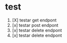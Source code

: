# test
1. [X] testar get endpont 
2. [x] testar post endpont 
3. [x] testar delete endpont 
4. [x] testar delete endpont 
